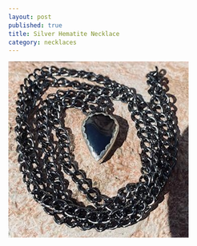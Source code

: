```yaml
---
layout: post
published: true
title: Silver Hematite Necklace
category: necklaces
---
```

![silver_hematite_necklace.jpg](/images/jewelry/necklace/silver_hematite_necklace.jpg)

